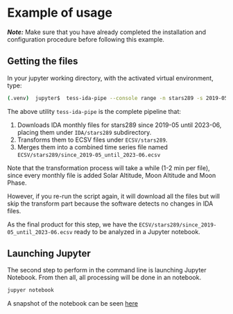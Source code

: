 # Example of usage

***Note:*** Make sure that you have already completed the installation and configuration procedure before following this example.

## Getting the files
In your jupyter working directory, with the activated virtual environment, type:

```bash
(.venv)  jupyter$  tess-ida-pipe --console range -n stars289 -s 2019-05 -u 2023-06 -i IDA -o ECSV
```

The above utility `tess-ida-pipe` is the complete pipeline that:
1. Downloads IDA monthly files for stars289 since 2019-05 until 2023-06, placing them under `IDA/stars289` subdirectory.
2. Transforms them to ECSV files under `ECSV/stars289`.
3. Merges them into a combined time series file named `ECSV/stars289/since_2019-05_until_2023-06.ecsv`

Note that the transformation process will take a while (1-2 min per file), since every monthly file is added Solar Altitude, Moon Altitude and Moon Phase.

However, if you re-run the script again, it will download all the files but will skip the transform part because the software detects no changes
in IDA files.

As the final product for this step, we have the `ECSV/stars289/since_2019-05_until_2023-06.ecsv` ready to be analyzed in a Jupyter notebook.

## Launching Jupyter

The second step to perform in the command line is launching Jupyter Notebook. From then all, all processing will be done in an notebook.

```bash
jupyer notebook
```

A snapshot of the notebook can be seen [here](doc/TESS-IDA-TOOLS-Example.md)
